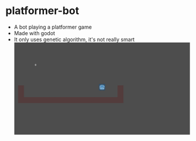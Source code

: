 # platformer-bot

- A bot playing a platformer game
- Made with godot
- It only uses genetic algorithm, it's not really smart
![image](image.png)
